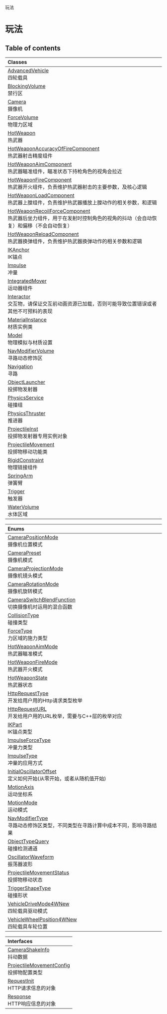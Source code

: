 玩法

# 玩法 <Badge type="tip" text="Groups" /> <Score text="玩法" />

## Table of contents
| Classes |
| :-----|
| [AdvancedVehicle](../classes/mw.AdvancedVehicle.md) <br> 四轮载具 |
| [BlockingVolume](../classes/mw.BlockingVolume.md) <br> 禁行区 |
| [Camera](../classes/mw.Camera.md) <br> 摄像机 |
| [ForceVolume](../classes/mw.ForceVolume.md) <br> 物理力区域 |
| [HotWeapon](../classes/mw.HotWeapon.md) <br> 热武器 |
| [HotWeaponAccuracyOfFireComponent](../classes/mw.HotWeaponAccuracyOfFireComponent.md) <br> 热武器射击精度组件 |
| [HotWeaponAimComponent](../classes/mw.HotWeaponAimComponent.md) <br> 热武器瞄准组件，瞄准状态下持枪角色的视角会拉近 |
| [HotWeaponFireComponent](../classes/mw.HotWeaponFireComponent.md) <br> 热武器开火组件，负责维护热武器射击的主要参数，及核心逻辑 |
| [HotWeaponLoadComponent](../classes/mw.HotWeaponLoadComponent.md) <br> 热武器上膛组件，负责维护热武器播放上膛动作的相关参数，和逻辑 |
| [HotWeaponRecoilForceComponent](../classes/mw.HotWeaponRecoilForceComponent.md) <br> 热武器后坐力组件，用于在发射时控制角色的视角的抖动（会自动恢复）和偏移（不会自动恢复） |
| [HotWeaponReloadComponent](../classes/mw.HotWeaponReloadComponent.md) <br> 热武器换弹组件，负责维护热武器换弹动作的相关参数和逻辑 |
| [IKAnchor](../classes/mw.IKAnchor.md) <br> IK锚点 |
| [Impulse](../classes/mw.Impulse.md) <br> 冲量 |
| [IntegratedMover](../classes/mw.IntegratedMover.md) <br> 运动器组件 |
| [Interactor](../classes/mw.Interactor.md) <br> 交互物，请保证交互前动画资源已加载，否则可能导致位置错误或者其他不可预料的表现 |
| [MaterialInstance](../classes/mw.MaterialInstance.md) <br> 材质实例类 |
| [Model](../classes/mw.Model.md) <br> 物理模拟与材质设置 |
| [NavModifierVolume](../classes/mw.NavModifierVolume.md) <br> 寻路动态修饰区 |
| [Navigation](../classes/mw.Navigation.md) <br> 寻路 |
| [ObjectLauncher](../classes/mw.ObjectLauncher.md) <br> 投掷物发射器 |
| [PhysicsService](../classes/mw.PhysicsService.md) <br> 碰撞组 |
| [PhysicsThruster](../classes/mw.PhysicsThruster.md) <br> 推进器 |
| [ProjectileInst](../classes/mw.ProjectileInst.md) <br> 投掷物发射器专用实例对象 |
| [ProjectileMovement](../classes/mw.ProjectileMovement.md) <br> 投掷物移动功能类 |
| [RigidConstraint](../classes/mw.RigidConstraint.md) <br> 物理链接组件 |
| [SpringArm](../classes/mw.SpringArm.md) <br> 弹簧臂 |
| [Trigger](../classes/mw.Trigger.md) <br> 触发器 |
| [WaterVolume](../classes/mw.WaterVolume.md) <br> 水体区域 |


| Enums |
| :-----|
| [CameraPositionMode](../enums/mw.CameraPositionMode.md) <br> 摄像机位置模式 |
| [CameraPreset](../enums/mw.CameraPreset.md) <br> 摄像机模式 |
| [CameraProjectionMode](../enums/mw.CameraProjectionMode.md) <br> 摄像机镜头模式 |
| [CameraRotationMode](../enums/mw.CameraRotationMode.md) <br> 摄像机旋转模式 |
| [CameraSwitchBlendFunction](../enums/mw.CameraSwitchBlendFunction.md) <br> 切换摄像机时运用的混合函数 |
| [CollisionType](../enums/mw.CollisionType.md) <br> 碰撞类型 |
| [ForceType](../enums/mw.ForceType.md) <br> 力区域的施力类型 |
| [HotWeaponAimMode](../enums/mw.HotWeaponAimMode.md) <br> 热武器瞄准模式 |
| [HotWeaponFireMode](../enums/mw.HotWeaponFireMode.md) <br> 热武器开火模式 |
| [HotWeaponState](../enums/mw.HotWeaponState.md) <br> 热武器状态 |
| [HttpRequestType](../enums/mw.HttpRequestType.md) <br> 开发给用户用的Http请求类型枚举 |
| [HttpRequestURL](../enums/mw.HttpRequestURL.md) <br> 开发给用户用的URL枚举，需要与C++层的枚举对应 |
| [IKPart](../enums/mw.IKPart.md) <br> IK锚点类型 |
| [ImpulseForceType](../enums/mw.ImpulseForceType.md) <br> 冲量力类型 |
| [ImpulseType](../enums/mw.ImpulseType.md) <br> 冲量的应用方式 |
| [InitialOscillatorOffset](../enums/mw.InitialOscillatorOffset.md) <br> 定义如何开始(从零开始，或者从随机值开始) |
| [MotionAxis](../enums/mw.MotionAxis.md) <br> 运动坐标系 |
| [MotionMode](../enums/mw.MotionMode.md) <br> 运动模式 |
| [NavModifierType](../enums/mw.NavModifierType.md) <br> 寻路动态修饰区类型，不同类型在寻路计算中成本不同，影响寻路结果 |
| [ObjectTypeQuery](../enums/mw.ObjectTypeQuery.md) <br> 碰撞检测通道 |
| [OscillatorWaveform](../enums/mw.OscillatorWaveform.md) <br> 振荡器波形 |
| [ProjectileMovementStatus](../enums/mw.ProjectileMovementStatus.md) <br> 投掷物移动状态 |
| [TriggerShapeType](../enums/mw.TriggerShapeType.md) <br> 碰撞形状 |
| [VehicleDriveMode4WNew](../enums/mw.VehicleDriveMode4WNew.md) <br> 四轮载具驱动模式 |
| [VehicleWheelPosition4WNew](../enums/mw.VehicleWheelPosition4WNew.md) <br> 四轮载具车轮位置 |


| Interfaces |
| :-----|
| [CameraShakeInfo](../interfaces/mw.CameraShakeInfo.md) <br> 抖动数据 |
| [ProjectileMovementConfig](../interfaces/mw.ProjectileMovementConfig.md) <br> 投掷物配置类型 |
| [RequestInit](../interfaces/mw.RequestInit.md) <br> HTTP请求信息的对象 |
| [Response](../interfaces/mw.Response.md) <br> HTTP响应信息的对象 |

